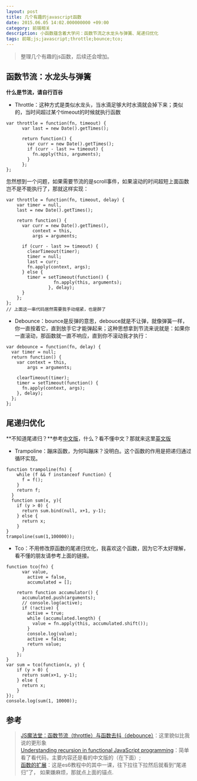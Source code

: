 ```yaml
---
layout: post
title: 几个有趣的javascript函数
date: 2015.06.05 14:02.000000000 +09:00
category: 前端相关
description: 小函数蕴含着大学问：函数节流之水龙头与弹簧、尾递归优化
tags: 前端;js;javascript;throttle;bounce;tco;
---
```


> 整理几个有趣的js函数，后续还会增加。

## 函数节流：水龙头与弹簧

**什么是节流，请自行百谷**

- Throttle：这种方式是类似水龙头，当水滴足够大时水滴就会掉下来；类似的，当时间超过某个timeout的时候就执行函数

```
var throttle = function(fn, timeout) {
      var last = new Date().getTimes();

      return function() {
        var curr = new Date().getTimes();
        if (curr - last >= timeout) {
          fn.apply(this, arguments);
        }
      };
};
```

忽然想到一个问题，如果需要节流的是scroll事件，如果滚动的时间超短上面函数岂不是不能执行了，那就这样实现：

```
var throttle = function(fn, timeout, delay) {
    var timer = null,
    last = new Date().getTimes();

    return function() {
      var curr = new Date().getTimes(),
          context = this,
          args = arguments;

      if (curr - last >= timeout) {
        clearTimeout(timer);
        timer = null;
        last = curr;
        fn.apply(context, args);
      } else {
        timer = setTimeout(function() {
                  fn.apply(this, arguments);
                }, delay);
      }
    };
};
// 上面这一串代码居然需要我手动缩紧，也是醉了
```

- Debounce：bounce是反弹的意思，debouce就是不让弹，就像弹簧一样，你一直按着它，直到放手它才能弹起来；这种思想拿到节流来说就是：如果你一直滚动，那函数就一直不响应，直到你不滚动我才执行：

```
var debounce = function(fn, delay) {
  var timer = null;
  return function() {
    var context = this,
        args = arguments;

    clearTimeout(timer);
    timer = setTimeout(function() {
      fn.apply(context, args);
    }, delay);
  };
};
```

## 尾递归优化

**不知道尾递归？**参考[中文版](http://es6.ruanyifeng.com/#docs/function)，什么？看不懂中文？那就来这里[英文版](http://www.integralist.co.uk/posts/js-recursion.html)

- Trampoline：蹦床函数，为何叫蹦床？没明白。这个函数的作用是把递归通过循环实现。

```
function trampoline(fn) {
    while (f && f instanceof Function) {
      f = f();
    }
    return f;
  }
  function sum(x, y){
    if (y > 0) {
      return sum.bind(null, x+1, y-1);
    } else {
      return x;
    }
}
trampoline(sum(1,100000));
```

- Tco：不用修改原函数的尾递归优化，我喜欢这个函数，因为它不太好理解，看不懂的朋友请参考上面的链接。

```
function tco(fn) {
      var value,
        active = false,
        accumulated = [];

    return function accumulator() {
      accumulated.push(arguments);
      // console.log(active);
      if (!active) {
        active = true;
        while (accumulated.length) {
          value = fn.apply(this, accumulated.shift());
        }
        console.log(value);
        active = false;
        return value;
      }
    };
}
var sum = tco(function(x, y) {
    if (y > 0) {
      return sum(x+1, y-1);
    } else {
      return x;
    }
});
console.log(sum(1, 10000));
```


## 参考

> [JS魔法堂：函数节流（throttle）与函数去抖（debounce）](http://www.cnblogs.com/fsjohnhuang/p/4147810.html)：这里貌似比我说的更形象<br/>
> [Understanding recursion in functional JavaScript programming](http://www.integralist.co.uk/posts/js-recursion.html)：简单看了看代码，主要内容还是看的中文版的（在下面）;<br/>
> [函数的扩展](http://es6.ruanyifeng.com/#docs/function)：这是es6教程中的其中一课，往下拉往下拉然后就看到“尾递归”了， 如果嫌麻烦，那就点上面的锚点.
